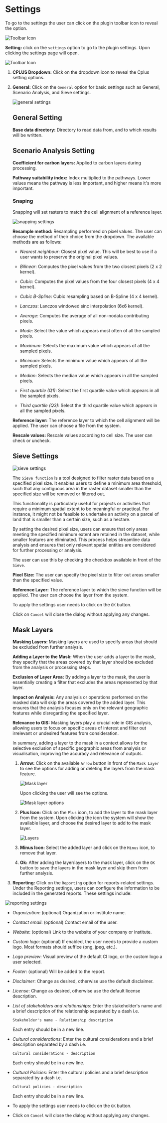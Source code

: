 # Settings

To go to the settings the user can click on the plugin toolbar icon to reveal the option.

![Toolbar Icon](./img/setting-1.png)

**Setting:** click on the `settings` option to go to the plugin settings. Upon clicking the settings page will open.

![Toolbar Icon](./img/setting-2.png)

1. **CPLUS Dropdown:** Click on the dropdown icon to reveal the Cplus setting options.

2. **General:** Click on the `General` option for basic settings such as General, Scenario Analysis, and Sieve settings.

    ![general settings](./img/setting-3.png)

    ## General Setting 

    **Base data directory:** Directory to read data from, and to which results will be written.

    ## Scenario Analysis Setting

    **Coefficient for carbon layers:** Applied to carbon layers during processing.

    **Pathway suitability index:** Index multiplied to the pathways. Lower values means the pathway is less important, and higher means it's more important.

    ### Snaping

    Snapping will set rasters to match the cell alignment of a reference layer.

    ![snapping settings](./img/setting-4.png)

    **Resample method:** Resampling performed on pixel values. The user can choose the method of their choice from the dropdown. The available methods are as follows:

    - *Nearest neighbour*: Closest pixel value. This will be best to use if a user wants to preserve the original pixel values.

    - *Bilinear*: Computes the pixel values from the two closest pixels (2 x 2 kernel).

    - *Cubic*: Computes the pixel values from the four closest pixels (4 x 4 kernel).

    - *Cubic B-Spline*: Cubic resampling based on B-Spline (4 x 4 kernel).

    - *Lanczos*: Lanczos windowed sinc interpolation (6x6 kernel).

    - *Average*: Computes the average of all non-nodata contributing pixels.

    - *Mode*: Select the value which appears most often of all the sampled pixels.

    - *Maximum*: Selects the maximum value which appears of all the sampled pixels.

    - *Minimum*: Selects the minimum value which appears of all the sampled pixels.

    - *Median*: Selects the median value which appears in all the sampled pixels.

    - *First quartile (Q1)*: Select the first quartile value which appears in all the sampled pixels.

    - *Third quartile (Q3)*: Select the third quartile value which appears in all the sampled pixels.

    **Reference layer:** The reference layer to which the cell alignment will be applied. The user can choose a file from the system.

    **Rescale values:** Rescale values according to cell size. The user can check or uncheck.

    ## Sieve Settings

    ![sieve settings](./img/setting-5.png)

    The `Sieve function` is a tool designed to filter raster data based on a specified pixel size. It enables users to define a minimum area threshold, such that any contiguous area in the raster dataset smaller than the specified size will be removed or filtered out.

    This functionality is particularly useful for projects or activities that require a minimum spatial extent to be meaningful or practical. For instance, it might not be feasible to undertake an activity on a parcel of land that is smaller than a certain size, such as a hectare.

    By setting the desired pixel size, users can ensure that only areas meeting the specified minimum extent are retained in the dataset, while smaller features are eliminated. This process helps streamline data analysis and ensures that only relevant spatial entities are considered for further processing or analysis.

    The user can use this by checking the checkbox available in front of the `Sieve`.

    **Pixel Size:** The user can specify the pixel size to filter out areas smaller than the specified value.

    **Reference Layer:** The reference layer to which the sieve function will be applied. The user can choose the layer from the system.

    To apply the settings user needs to click on the `OK` button.
    
    Click on `Cancel` will close the dialog without applying any changes.

    ## Mask Layers

    **Masking Layers:** Masking layers are used to specify areas that should be excluded from further analysis.

    **Adding a Layer to the Mask:** When the user adds a layer to the mask, they specify that the areas covered by that layer should be excluded from the analysis or processing steps.

    **Exclusion of Layer Area:** By adding a layer to the mask, the user is essentially creating a filter that excludes the areas represented by that layer.

    **Impact on Analysis:** Any analysis or operations performed on the masked data will skip the areas covered by the added layer. This ensures that the analysis focuses only on the relevant geographic features while disregarding the specified layer.

    **Relevance to GIS:** Masking layers play a crucial role in GIS analysis, allowing users to focus on specific areas of interest and filter out irrelevant or undesired features from consideration.

    In summary, adding a layer to the mask in a context allows for the selective exclusion of specific geographic areas from analysis or visualisation, improving the accuracy and relevance of outputs.

    1. **Arrow:** Click on the available `Arrow` button in front of the `Mask Layer` to see the options for adding or deleting the layers from the mask feature.

        ![Mask layer](./img/setting-7.png)

        Upon clicking the user will see the options.

        ![Mask layer options](./img/setting-8.png)

    2. **Plus Icon:** Click on the `Plus` icon, to add the layer to the mask layer from the system. Upon clicking the icon the system will show the available layer, and choose the desired layer to add to the mask layer.

        ![Layers](./img/setting-9.png)

    3. **Minus Icon:** Select the added layer and click on the `Minus` icon, to remove that layer.

    4. **Ok:**  After adding the layer/layers to the mask layer, click on the `OK` button to save the layers in the mask layer and skip them from further analysis.

3. **Reporting:** Click on the `Reporting` option for reports-related settings. Under the Reporting settings, users can configure the information to be included in the generated reports. These settings include:

![reporting settings](./img/setting-6.png)

- *Organization*: (optional) Organization or institute name.

- *Contact email*: (optional) Contact email of the user.

- *Website*: (optional) Link to the website of your company or institute.

- *Custom logo*: (optional) If enabled, the user needs to provide a custom logo. Most formats should suffice (png, jpeg, etc.).

- *Logo preview*: Visual preview of the default CI logo, or the custom logo a user selected.

- *Footer*: (optional) Will be added to the report.

- *Disclaimer*: Change as desired, otherwise use the default disclaimer.

- *License*: Change as desired, otherwise use the default license description.

- *List of stakeholders and relationships*: Enter the stakeholder's name and a brief description of the relationship separated by a dash i.e. 

    `Stakeholder's name - Relationship description`

    Each entry should be in a new line.

- *Cultural considerations*: Enter the cultural considerations and a brief description separated by a dash i.e.

    `Cultural considerations - description`

    Each entry should be in a new line.

- *Cultural Policies*: Enter the cultural policies and a brief description separated by a dash i.e.

    `Cultural policies - description`

    Each entry should be in a new line.

- To apply the settings user needs to click on the `OK` button.
    
- Click on `Cancel` will close the dialog without applying any changes.

